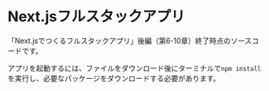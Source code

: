 # Next.jsフルスタックアプリ

「Next.jsでつくるフルスタックアプリ」後編（第6-10章）終了時点のソースコードです。

アプリを起動するには、ファイルをダウンロード後にターミナルで`npm install`を実行し、必要なパッケージをダウンロードする必要があります。
